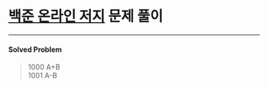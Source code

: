 # [백준 온라인 저지](https://www.acmicpc.net/) 문제 풀이
---
#### Solved Problem

> 1000 A+B<br/>
> 1001 A-B<br/>